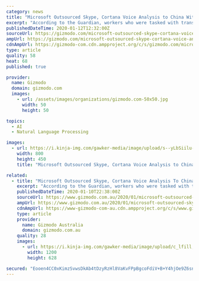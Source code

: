 ```yaml
---
category: news
title: "Microsoft Outsourced Skype, Cortana Voice Analysis to China With Virtually No Security in Place: Report"
excerpt: "According to the Guardian, workers who were tasked with transcribing and vetting these clips in order to improve Microsoft’s voice-recognition technology were given no cybersecurity support to keep the recordings from theft or seizure by governments. A contractor on the project, who was based out of Beijing, told the paper that new hires ..."
publishedDateTime: 2020-01-12T12:32:00Z
sourceUrl: https://gizmodo.com/microsoft-outsourced-skype-cortana-voice-analysis-to-c-1840935163
ampUrl: https://gizmodo.com/microsoft-outsourced-skype-cortana-voice-analysis-to-c-1840935163/amp
cdnAmpUrl: https://gizmodo-com.cdn.ampproject.org/c/s/gizmodo.com/microsoft-outsourced-skype-cortana-voice-analysis-to-c-1840935163/amp
type: article
quality: 58
heat: 68
published: true

provider:
  name: Gizmodo
  domain: gizmodo.com
  images:
    - url: /assets/images/organizations/gizmodo.com-50x50.jpg
      width: 50
      height: 50

topics:
  - AI
  - Natural Language Processing

images:
  - url: https://i.kinja-img.com/gawker-media/image/upload/s--yLbSiilu--/c_scale,f_auto,fl_progressive,q_80,w_800/rnlvvsunsjuyaznjm5th.jpg
    width: 800
    height: 450
    title: "Microsoft Outsourced Skype, Cortana Voice Analysis to China With Virtually No Security in Place: Report"

related:
  - title: "Microsoft Outsourced Skype, Cortana Voice Analysis To China With Virtually No Security In Place: Report"
    excerpt: "According to the Guardian, workers who were tasked with transcribing and vetting these clips in order to improve Microsoft’s voice-recognition technology were given no cybersecurity support to keep the recordings from theft or seizure by governments. A contractor on the project, who was based out of Beijing, told the paper that new hires ..."
    publishedDateTime: 2020-01-10T22:38:00Z
    sourceUrl: https://www.gizmodo.com.au/2020/01/microsoft-outsourced-skype-cortana-voice-analysis-to-china-with-virtually-no-security-in-place-report/
    ampUrl: https://www.gizmodo.com.au/2020/01/microsoft-outsourced-skype-cortana-voice-analysis-to-china-with-virtually-no-security-in-place-report/amp
    cdnAmpUrl: https://www-gizmodo-com-au.cdn.ampproject.org/c/s/www.gizmodo.com.au/2020/01/microsoft-outsourced-skype-cortana-voice-analysis-to-china-with-virtually-no-security-in-place-report/amp
    type: article
    provider:
      name: Gizmodo Australia
      domain: gizmodo.com.au
    quality: 28
    images:
      - url: https://i.kinja-img.com/gawker-media/image/upload/c_lfill,w_1200,h_628,q_90/rnlvvsunsjuyaznjm5th.jpg
        width: 1200
        height: 628

secured: "Eooen4CC0xKimzSvwsDkAb4tDzyRzHl8VaKvFPpBgcoFdiV+B+Y4hjOe9Z6snr9B4fUCR9ErRzsfGE1oTCImUBARVPYDqXIQYqvxvvscjvsw/e/u8BHNZYR5dR9h2Sq2wt/8yUYP96u4uwrPJQJqxzSyw5e3gVD7EYtPlle4uGZr8xW1u9MPn/VYcUQsC1B2dvaEOhFyAHYMJAwtLptt9IgNb80yZa5FZiwQJo5msYwcf6/WBvijNFdJAOP9FE7FjQ+S3Gj50t/XTT2j8lsZf5IGLt2SD47CZzdBeC0/fVw=;QEbY5FHiBFYcesZ+Rp7plA=="
---
```


